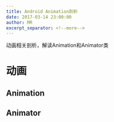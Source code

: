 ```yaml
---
title: Android Animation剖析
date: 2017-03-14 23:00:00
author: MR
excerpt_separator: <!--more-->
---
```

动画相关剖析，解读Animation和Animator类
<!--more-->

# 动画

## Animation

## Animator